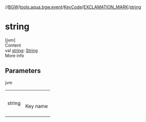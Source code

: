 //[BGW](../../../../index.md)/[tools.aqua.bgw.event](../../index.md)/[KeyCode](../index.md)/[EXCLAMATION_MARK](index.md)/[string](string.md)



# string  
[jvm]  
Content  
val [string](string.md): [String](https://kotlinlang.org/api/latest/jvm/stdlib/kotlin/-string/index.html)  
More info  


## Parameters  
  
jvm  
  
| | |
|---|---|
| <a name="tools.aqua.bgw.event/KeyCode.EXCLAMATION_MARK/string/#/PointingToDeclaration/"></a>string| <a name="tools.aqua.bgw.event/KeyCode.EXCLAMATION_MARK/string/#/PointingToDeclaration/"></a><br><br>Key name<br><br>|
  
  



